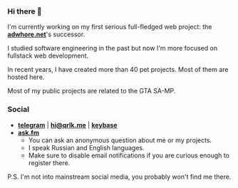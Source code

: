 ### Hi there 👋

I'm currently working on my first serious full-fledged web project: the **[adwhore.net](https://github.com/qrlk/adwhore.net)**'s successor.

I studied software engineering in the past but now I'm more focused on fullstack web development.

In recent years, I have created more than 40 pet projects. Most of them are hosted here.

Most of my public projects are related to the GTA SA-MP.

### Social
- **[telegram](https://t.me/qrluke)** | **hi@qrlk.me** | **[keybase](https://keybase.io/qrlk)**
- **[ask.fm](https://ask.fm/qrluke)**
  - You can ask an anonymous question about me or my projects.
  - I speak Russian and English languages.
  - Make sure to disable email notifications if you are curious enough to register there.

P.S. I'm not into mainstream social media, you probably won't find me there.
